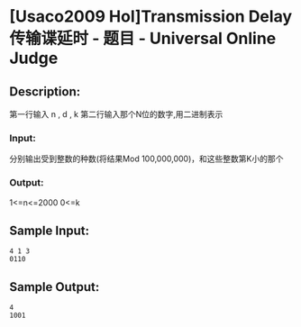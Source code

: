 # [Usaco2009 Hol]Transmission Delay 传输谍延时 - 题目 - Universal Online Judge

## Description: 

第一行输入 n , d , k 第二行输入那个N位的数字,用二进制表示 

### Input: 

分别输出受到整数的种数(将结果Mod 100,000,000)，和这些整数第K小的那个

### Output: 

1<=n<=2000 0<=k


## Sample Input: 
```
4 1 3
0110

```

## Sample Output: 
```
4
1001

```
